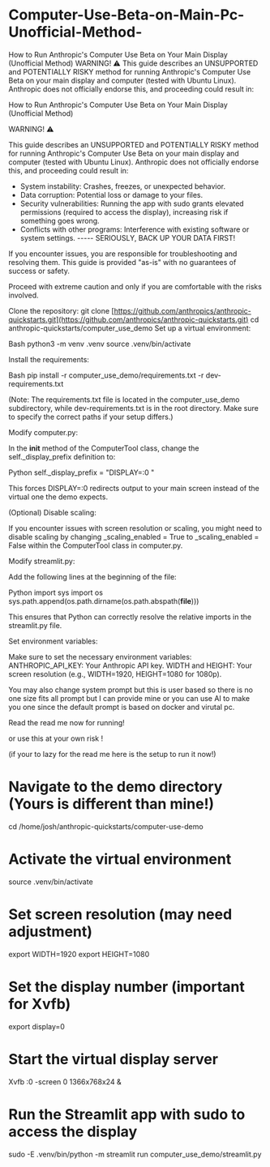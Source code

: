 # Computer-Use-Beta-on-Main-Pc-Unofficial-Method-
How to Run Anthropic's Computer Use Beta on Your Main Display (Unofficial Method)  WARNING! ⚠️  This guide describes an UNSUPPORTED and POTENTIALLY RISKY method for running Anthropic's Computer Use Beta on your main display and computer (tested with Ubuntu Linux).  Anthropic does not officially endorse this, and proceeding could result in:


How to Run Anthropic's Computer Use Beta on Your Main Display (Unofficial Method)

WARNING! ⚠️

This guide describes an UNSUPPORTED and POTENTIALLY RISKY method for running Anthropic's Computer Use Beta on your main display and computer (tested with Ubuntu Linux).  Anthropic does not officially endorse this, and proceeding could result in:

- System instability: Crashes, freezes, or unexpected behavior.
- Data corruption: Potential loss or damage to your files.
- Security vulnerabilities: Running the app with sudo grants elevated permissions (required to access the display), increasing risk if something goes wrong.
- Conflicts with other programs: Interference with existing software or system settings.
----- SERIOUSLY, BACK UP YOUR DATA FIRST!

If you encounter issues, you are responsible for troubleshooting and resolving them. This guide is provided "as-is" with no guarantees of success or safety.

Proceed with extreme caution and only if you are comfortable with the risks involved.



Clone the repository:
   git clone [https://github.com/anthropics/anthropic-quickstarts.git](https://github.com/anthropics/anthropic-quickstarts.git)
   cd anthropic-quickstarts/computer_use_demo
Set up a virtual environment:

Bash
python3 -m venv .venv
source .venv/bin/activate


Install the requirements:

Bash
pip install -r computer_use_demo/requirements.txt -r dev-requirements.txt


(Note: The requirements.txt file is located in the computer_use_demo subdirectory, while dev-requirements.txt is in the root directory. Make sure to specify the correct paths if your setup differs.)

Modify computer.py:

In the __init__ method of the ComputerTool class, change the self._display_prefix definition to:

Python
self._display_prefix = "DISPLAY=:0 "


This forces DISPLAY=:0 redirects output to your main screen instead of the virtual one the demo expects.

(Optional) Disable scaling:

If you encounter issues with screen resolution or scaling, you might need to disable scaling by changing _scaling_enabled = True to _scaling_enabled = False within the ComputerTool class in computer.py.

Modify streamlit.py:

Add the following lines at the beginning of the file:

Python
import sys
import os
sys.path.append(os.path.dirname(os.path.abspath(__file__)))


This ensures that Python can correctly resolve the relative imports in the streamlit.py file.

Set environment variables:

Make sure to set the necessary environment variables:
ANTHROPIC_API_KEY: Your Anthropic API key.
WIDTH and HEIGHT: Your screen resolution (e.g., WIDTH=1920, HEIGHT=1080 for 1080p).


You may also change system prompt but this is user based so there is no one size fits all prompt but I can provide mine or you can use AI to make you one since the default prompt is based on docker and virutal pc.

Read the read me now for running!

or use this at your own risk !

(if your to lazy for the read me here is the setup to run it now!)

# Navigate to the demo directory (Yours is different than mine!)
cd /home/josh/anthropic-quickstarts/computer-use-demo 

# Activate the virtual environment
source .venv/bin/activate 

# Set screen resolution (may need adjustment)
export WIDTH=1920
export HEIGHT=1080

# Set the display number (important for Xvfb)
export display=0 

# Start the virtual display server
Xvfb :0 -screen 0 1366x768x24 &

# Run the Streamlit app with sudo to access the display
sudo -E .venv/bin/python -m streamlit run computer_use_demo/streamlit.py 
